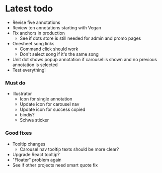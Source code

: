 # Latest todo
* Revise five annotations
* Review ten annotations starting with Vegan
* Fix anchors in production
    * See if dots store is still needed for admin and promo pages
* Onesheet song links
    * Command click should work
    * Don't select song if it's the same song
* Unit dot shows popup annotation if carousel is shown and no previous annotation is selected
* Test everything!

### Must do
* Illustrator
    * Icon for single annotation
    * Update icon for carousel nav
    * Update icon for success copied
    * bindis?
    * Schwa sticker

### Good fixes
* Tooltip changes
    * Carousel nav tooltip texts should be more clear?
* Upgrade React tooltip?
* "Floater" problem again
* See if other projects need smart quote fix